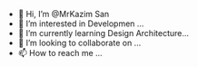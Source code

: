 - 👋 Hi, I’m @MrKazim San
- 👀 I’m interested in Developmen ...
- 🌱 I’m currently learning Design Architecture...
- 💞️ I’m looking to collaborate on ...
- 📫 How to reach me ...

<!---
MrKazimSan/MrKazimSan is a ✨ special ✨ repository because its `README.md` (this file) appears on your GitHub profile.
You can click the Preview link to take a look at your changes.
--->
